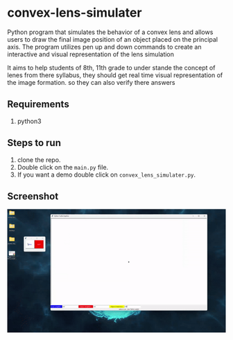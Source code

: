 # convex-lens-simulater
 Python program that simulates the behavior of a convex lens and allows users to draw the final image position of an object placed on the principal axis. The program utilizes pen up and down commands to create an interactive and visual representation of the lens simulation

It aims to help students of 8th, 11th grade to under stande the concept of lenes from there syllabus, they should get real time visual representation of the image formation. so they can also verify there answers

## Requirements
1. python3

## Steps to run
1. clone the repo.
1. Double click on the ```main.py``` file.
2. If you want a demo double click on ```convex_lens_simulater.py```.

## Screenshot

<img src="https://raw.githubusercontent.com/rookie-engg/convex-lens-simulater/main/screenshot.gif" style="width: 100vw"/></img>
